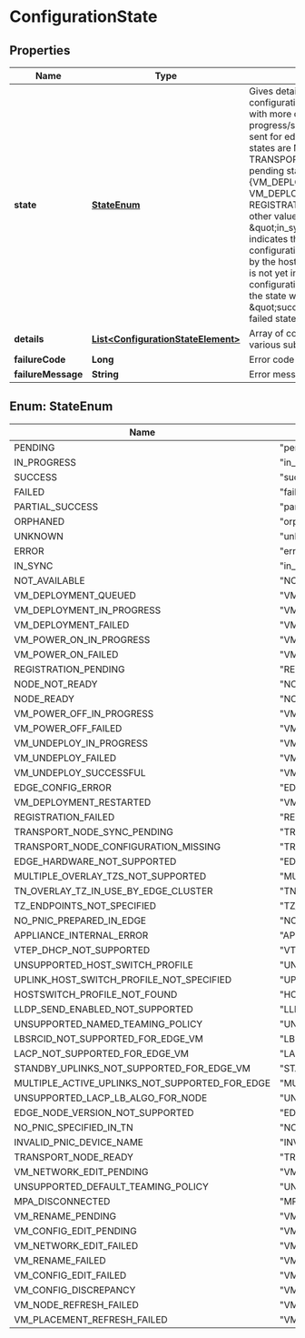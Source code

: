 # ConfigurationState

## Properties
Name | Type | Description | Notes
------------ | ------------- | ------------- | -------------
**state** | [**StateEnum**](#StateEnum) | Gives details of state of desired configuration. Additional enums with more details on progress/success/error states are sent for edge node. The success states are NODE_READY and TRANSPORT_NODE_READY, pending states are {VM_DEPLOYMENT_QUEUED, VM_DEPLOYMENT_IN_PROGRESS, REGISTRATION_PENDING} and other values indicate failures. \&quot;in_sync\&quot; state indicates that the desired configuration has been received by the host to which it applies, but is not yet in effect. When the configuration is actually in effect, the state will change to \&quot;success\&quot;. Please note, failed state is deprecated.  |  [optional]
**details** | [**List&lt;ConfigurationStateElement&gt;**](ConfigurationStateElement.md) | Array of configuration state of various sub systems |  [optional]
**failureCode** | **Long** | Error code |  [optional]
**failureMessage** | **String** | Error message in case of failure |  [optional]

<a name="StateEnum"></a>
## Enum: StateEnum
Name | Value
---- | -----
PENDING | &quot;pending&quot;
IN_PROGRESS | &quot;in_progress&quot;
SUCCESS | &quot;success&quot;
FAILED | &quot;failed&quot;
PARTIAL_SUCCESS | &quot;partial_success&quot;
ORPHANED | &quot;orphaned&quot;
UNKNOWN | &quot;unknown&quot;
ERROR | &quot;error&quot;
IN_SYNC | &quot;in_sync&quot;
NOT_AVAILABLE | &quot;NOT_AVAILABLE&quot;
VM_DEPLOYMENT_QUEUED | &quot;VM_DEPLOYMENT_QUEUED&quot;
VM_DEPLOYMENT_IN_PROGRESS | &quot;VM_DEPLOYMENT_IN_PROGRESS&quot;
VM_DEPLOYMENT_FAILED | &quot;VM_DEPLOYMENT_FAILED&quot;
VM_POWER_ON_IN_PROGRESS | &quot;VM_POWER_ON_IN_PROGRESS&quot;
VM_POWER_ON_FAILED | &quot;VM_POWER_ON_FAILED&quot;
REGISTRATION_PENDING | &quot;REGISTRATION_PENDING&quot;
NODE_NOT_READY | &quot;NODE_NOT_READY&quot;
NODE_READY | &quot;NODE_READY&quot;
VM_POWER_OFF_IN_PROGRESS | &quot;VM_POWER_OFF_IN_PROGRESS&quot;
VM_POWER_OFF_FAILED | &quot;VM_POWER_OFF_FAILED&quot;
VM_UNDEPLOY_IN_PROGRESS | &quot;VM_UNDEPLOY_IN_PROGRESS&quot;
VM_UNDEPLOY_FAILED | &quot;VM_UNDEPLOY_FAILED&quot;
VM_UNDEPLOY_SUCCESSFUL | &quot;VM_UNDEPLOY_SUCCESSFUL&quot;
EDGE_CONFIG_ERROR | &quot;EDGE_CONFIG_ERROR&quot;
VM_DEPLOYMENT_RESTARTED | &quot;VM_DEPLOYMENT_RESTARTED&quot;
REGISTRATION_FAILED | &quot;REGISTRATION_FAILED&quot;
TRANSPORT_NODE_SYNC_PENDING | &quot;TRANSPORT_NODE_SYNC_PENDING&quot;
TRANSPORT_NODE_CONFIGURATION_MISSING | &quot;TRANSPORT_NODE_CONFIGURATION_MISSING&quot;
EDGE_HARDWARE_NOT_SUPPORTED | &quot;EDGE_HARDWARE_NOT_SUPPORTED&quot;
MULTIPLE_OVERLAY_TZS_NOT_SUPPORTED | &quot;MULTIPLE_OVERLAY_TZS_NOT_SUPPORTED&quot;
TN_OVERLAY_TZ_IN_USE_BY_EDGE_CLUSTER | &quot;TN_OVERLAY_TZ_IN_USE_BY_EDGE_CLUSTER&quot;
TZ_ENDPOINTS_NOT_SPECIFIED | &quot;TZ_ENDPOINTS_NOT_SPECIFIED&quot;
NO_PNIC_PREPARED_IN_EDGE | &quot;NO_PNIC_PREPARED_IN_EDGE&quot;
APPLIANCE_INTERNAL_ERROR | &quot;APPLIANCE_INTERNAL_ERROR&quot;
VTEP_DHCP_NOT_SUPPORTED | &quot;VTEP_DHCP_NOT_SUPPORTED&quot;
UNSUPPORTED_HOST_SWITCH_PROFILE | &quot;UNSUPPORTED_HOST_SWITCH_PROFILE&quot;
UPLINK_HOST_SWITCH_PROFILE_NOT_SPECIFIED | &quot;UPLINK_HOST_SWITCH_PROFILE_NOT_SPECIFIED&quot;
HOSTSWITCH_PROFILE_NOT_FOUND | &quot;HOSTSWITCH_PROFILE_NOT_FOUND&quot;
LLDP_SEND_ENABLED_NOT_SUPPORTED | &quot;LLDP_SEND_ENABLED_NOT_SUPPORTED&quot;
UNSUPPORTED_NAMED_TEAMING_POLICY | &quot;UNSUPPORTED_NAMED_TEAMING_POLICY&quot;
LBSRCID_NOT_SUPPORTED_FOR_EDGE_VM | &quot;LBSRCID_NOT_SUPPORTED_FOR_EDGE_VM&quot;
LACP_NOT_SUPPORTED_FOR_EDGE_VM | &quot;LACP_NOT_SUPPORTED_FOR_EDGE_VM&quot;
STANDBY_UPLINKS_NOT_SUPPORTED_FOR_EDGE_VM | &quot;STANDBY_UPLINKS_NOT_SUPPORTED_FOR_EDGE_VM&quot;
MULTIPLE_ACTIVE_UPLINKS_NOT_SUPPORTED_FOR_EDGE | &quot;MULTIPLE_ACTIVE_UPLINKS_NOT_SUPPORTED_FOR_EDGE&quot;
UNSUPPORTED_LACP_LB_ALGO_FOR_NODE | &quot;UNSUPPORTED_LACP_LB_ALGO_FOR_NODE&quot;
EDGE_NODE_VERSION_NOT_SUPPORTED | &quot;EDGE_NODE_VERSION_NOT_SUPPORTED&quot;
NO_PNIC_SPECIFIED_IN_TN | &quot;NO_PNIC_SPECIFIED_IN_TN&quot;
INVALID_PNIC_DEVICE_NAME | &quot;INVALID_PNIC_DEVICE_NAME&quot;
TRANSPORT_NODE_READY | &quot;TRANSPORT_NODE_READY&quot;
VM_NETWORK_EDIT_PENDING | &quot;VM_NETWORK_EDIT_PENDING&quot;
UNSUPPORTED_DEFAULT_TEAMING_POLICY | &quot;UNSUPPORTED_DEFAULT_TEAMING_POLICY&quot;
MPA_DISCONNECTED | &quot;MPA_DISCONNECTED&quot;
VM_RENAME_PENDING | &quot;VM_RENAME_PENDING&quot;
VM_CONFIG_EDIT_PENDING | &quot;VM_CONFIG_EDIT_PENDING&quot;
VM_NETWORK_EDIT_FAILED | &quot;VM_NETWORK_EDIT_FAILED&quot;
VM_RENAME_FAILED | &quot;VM_RENAME_FAILED&quot;
VM_CONFIG_EDIT_FAILED | &quot;VM_CONFIG_EDIT_FAILED&quot;
VM_CONFIG_DISCREPANCY | &quot;VM_CONFIG_DISCREPANCY&quot;
VM_NODE_REFRESH_FAILED | &quot;VM_NODE_REFRESH_FAILED&quot;
VM_PLACEMENT_REFRESH_FAILED | &quot;VM_PLACEMENT_REFRESH_FAILED&quot;
